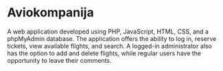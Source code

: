 # Aviokompanija
A web application developed using PHP, JavaScript, HTML, CSS, and a phpMyAdmin database. The application offers the ability to log in, reserve tickets, view available flights, and search. A logged-in administrator also has the option to add and delete flights, while regular users have the opportunity to leave their comments.
